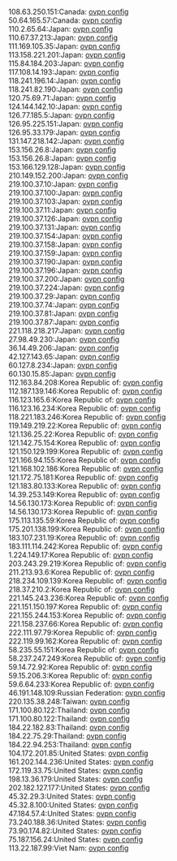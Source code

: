 108.63.250.151:Canada: [ovpn config](vpn/108_63_250_151.ovpn)  
50.64.165.57:Canada: [ovpn config](vpn/50_64_165_57.ovpn)  
110.2.65.64:Japan: [ovpn config](vpn/110_2_65_64.ovpn)  
110.67.37.213:Japan: [ovpn config](vpn/110_67_37_213.ovpn)  
111.169.105.35:Japan: [ovpn config](vpn/111_169_105_35.ovpn)  
113.158.221.201:Japan: [ovpn config](vpn/113_158_221_201.ovpn)  
115.84.184.203:Japan: [ovpn config](vpn/115_84_184_203.ovpn)  
117.108.14.193:Japan: [ovpn config](vpn/117_108_14_193.ovpn)  
118.241.196.14:Japan: [ovpn config](vpn/118_241_196_14.ovpn)  
118.241.82.190:Japan: [ovpn config](vpn/118_241_82_190.ovpn)  
120.75.69.71:Japan: [ovpn config](vpn/120_75_69_71.ovpn)  
124.144.142.10:Japan: [ovpn config](vpn/124_144_142_10.ovpn)  
126.77.185.5:Japan: [ovpn config](vpn/126_77_185_5.ovpn)  
126.95.225.151:Japan: [ovpn config](vpn/126_95_225_151.ovpn)  
126.95.33.179:Japan: [ovpn config](vpn/126_95_33_179.ovpn)  
131.147.218.142:Japan: [ovpn config](vpn/131_147_218_142.ovpn)  
153.156.26.8:Japan: [ovpn config](vpn/153_156_26_8.ovpn)  
153.156.26.8:Japan: [ovpn config](vpn/153_156_26_8.ovpn)  
153.166.129.128:Japan: [ovpn config](vpn/153_166_129_128.ovpn)  
210.149.152.200:Japan: [ovpn config](vpn/210_149_152_200.ovpn)  
219.100.37.10:Japan: [ovpn config](vpn/219_100_37_10.ovpn)  
219.100.37.100:Japan: [ovpn config](vpn/219_100_37_100.ovpn)  
219.100.37.103:Japan: [ovpn config](vpn/219_100_37_103.ovpn)  
219.100.37.11:Japan: [ovpn config](vpn/219_100_37_11.ovpn)  
219.100.37.126:Japan: [ovpn config](vpn/219_100_37_126.ovpn)  
219.100.37.131:Japan: [ovpn config](vpn/219_100_37_131.ovpn)  
219.100.37.154:Japan: [ovpn config](vpn/219_100_37_154.ovpn)  
219.100.37.158:Japan: [ovpn config](vpn/219_100_37_158.ovpn)  
219.100.37.159:Japan: [ovpn config](vpn/219_100_37_159.ovpn)  
219.100.37.190:Japan: [ovpn config](vpn/219_100_37_190.ovpn)  
219.100.37.196:Japan: [ovpn config](vpn/219_100_37_196.ovpn)  
219.100.37.200:Japan: [ovpn config](vpn/219_100_37_200.ovpn)  
219.100.37.224:Japan: [ovpn config](vpn/219_100_37_224.ovpn)  
219.100.37.29:Japan: [ovpn config](vpn/219_100_37_29.ovpn)  
219.100.37.74:Japan: [ovpn config](vpn/219_100_37_74.ovpn)  
219.100.37.81:Japan: [ovpn config](vpn/219_100_37_81.ovpn)  
219.100.37.87:Japan: [ovpn config](vpn/219_100_37_87.ovpn)  
221.118.218.217:Japan: [ovpn config](vpn/221_118_218_217.ovpn)  
27.98.49.230:Japan: [ovpn config](vpn/27_98_49_230.ovpn)  
36.14.49.206:Japan: [ovpn config](vpn/36_14_49_206.ovpn)  
42.127.143.65:Japan: [ovpn config](vpn/42_127_143_65.ovpn)  
60.127.8.234:Japan: [ovpn config](vpn/60_127_8_234.ovpn)  
60.130.15.85:Japan: [ovpn config](vpn/60_130_15_85.ovpn)  
112.163.84.208:Korea Republic of: [ovpn config](vpn/112_163_84_208.ovpn)  
112.187.139.146:Korea Republic of: [ovpn config](vpn/112_187_139_146.ovpn)  
116.123.165.6:Korea Republic of: [ovpn config](vpn/116_123_165_6.ovpn)  
116.123.16.234:Korea Republic of: [ovpn config](vpn/116_123_16_234.ovpn)  
118.221.183.246:Korea Republic of: [ovpn config](vpn/118_221_183_246.ovpn)  
119.149.219.22:Korea Republic of: [ovpn config](vpn/119_149_219_22.ovpn)  
121.136.25.22:Korea Republic of: [ovpn config](vpn/121_136_25_22.ovpn)  
121.142.75.154:Korea Republic of: [ovpn config](vpn/121_142_75_154.ovpn)  
121.150.129.199:Korea Republic of: [ovpn config](vpn/121_150_129_199.ovpn)  
121.166.94.155:Korea Republic of: [ovpn config](vpn/121_166_94_155.ovpn)  
121.168.102.186:Korea Republic of: [ovpn config](vpn/121_168_102_186.ovpn)  
121.172.75.181:Korea Republic of: [ovpn config](vpn/121_172_75_181.ovpn)  
121.183.80.133:Korea Republic of: [ovpn config](vpn/121_183_80_133.ovpn)  
14.39.253.149:Korea Republic of: [ovpn config](vpn/14_39_253_149.ovpn)  
14.56.130.173:Korea Republic of: [ovpn config](vpn/14_56_130_173.ovpn)  
14.56.130.173:Korea Republic of: [ovpn config](vpn/14_56_130_173.ovpn)  
175.113.135.59:Korea Republic of: [ovpn config](vpn/175_113_135_59.ovpn)  
175.201.138.199:Korea Republic of: [ovpn config](vpn/175_201_138_199.ovpn)  
183.107.231.19:Korea Republic of: [ovpn config](vpn/183_107_231_19.ovpn)  
183.111.114.242:Korea Republic of: [ovpn config](vpn/183_111_114_242.ovpn)  
1.224.149.17:Korea Republic of: [ovpn config](vpn/1_224_149_17.ovpn)  
203.243.29.219:Korea Republic of: [ovpn config](vpn/203_243_29_219.ovpn)  
211.213.93.6:Korea Republic of: [ovpn config](vpn/211_213_93_6.ovpn)  
218.234.109.139:Korea Republic of: [ovpn config](vpn/218_234_109_139.ovpn)  
218.37.210.2:Korea Republic of: [ovpn config](vpn/218_37_210_2.ovpn)  
221.145.243.236:Korea Republic of: [ovpn config](vpn/221_145_243_236.ovpn)  
221.151.150.197:Korea Republic of: [ovpn config](vpn/221_151_150_197.ovpn)  
221.155.244.153:Korea Republic of: [ovpn config](vpn/221_155_244_153.ovpn)  
221.158.237.66:Korea Republic of: [ovpn config](vpn/221_158_237_66.ovpn)  
222.111.97.79:Korea Republic of: [ovpn config](vpn/222_111_97_79.ovpn)  
222.119.99.162:Korea Republic of: [ovpn config](vpn/222_119_99_162.ovpn)  
58.235.55.151:Korea Republic of: [ovpn config](vpn/58_235_55_151.ovpn)  
58.237.247.249:Korea Republic of: [ovpn config](vpn/58_237_247_249.ovpn)  
59.14.72.92:Korea Republic of: [ovpn config](vpn/59_14_72_92.ovpn)  
59.15.206.3:Korea Republic of: [ovpn config](vpn/59_15_206_3.ovpn)  
59.6.64.233:Korea Republic of: [ovpn config](vpn/59_6_64_233.ovpn)  
46.191.148.109:Russian Federation: [ovpn config](vpn/46_191_148_109.ovpn)  
220.135.38.248:Taiwan: [ovpn config](vpn/220_135_38_248.ovpn)  
171.100.80.122:Thailand: [ovpn config](vpn/171_100_80_122.ovpn)  
171.100.80.122:Thailand: [ovpn config](vpn/171_100_80_122.ovpn)  
184.22.182.83:Thailand: [ovpn config](vpn/184_22_182_83.ovpn)  
184.22.75.29:Thailand: [ovpn config](vpn/184_22_75_29.ovpn)  
184.22.94.253:Thailand: [ovpn config](vpn/184_22_94_253.ovpn)  
104.172.201.85:United States: [ovpn config](vpn/104_172_201_85.ovpn)  
161.202.144.236:United States: [ovpn config](vpn/161_202_144_236.ovpn)  
172.119.33.75:United States: [ovpn config](vpn/172_119_33_75.ovpn)  
198.13.36.179:United States: [ovpn config](vpn/198_13_36_179.ovpn)  
202.182.127.177:United States: [ovpn config](vpn/202_182_127_177.ovpn)  
45.32.29.3:United States: [ovpn config](vpn/45_32_29_3.ovpn)  
45.32.8.100:United States: [ovpn config](vpn/45_32_8_100.ovpn)  
47.184.57.4:United States: [ovpn config](vpn/47_184_57_4.ovpn)  
73.240.188.36:United States: [ovpn config](vpn/73_240_188_36.ovpn)  
73.90.174.82:United States: [ovpn config](vpn/73_90_174_82.ovpn)  
75.187.156.24:United States: [ovpn config](vpn/75_187_156_24.ovpn)  
113.22.187.99:Viet Nam: [ovpn config](vpn/113_22_187_99.ovpn)  

